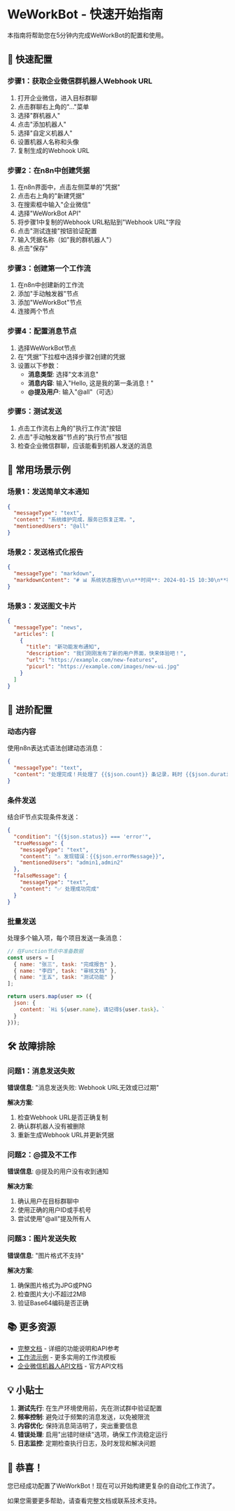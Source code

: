 # WeWorkBot - 快速开始指南

本指南将帮助您在5分钟内完成WeWorkBot的配置和使用。

## 🚀 快速配置

### 步骤1：获取企业微信群机器人Webhook URL

1. 打开企业微信，进入目标群聊
2. 点击群聊右上角的"..."菜单
3. 选择"群机器人"
4. 点击"添加机器人"
5. 选择"自定义机器人"
6. 设置机器人名称和头像
7. 复制生成的Webhook URL

### 步骤2：在n8n中创建凭据

1. 在n8n界面中，点击左侧菜单的"凭据"
2. 点击右上角的"新建凭据"
3. 在搜索框中输入"企业微信"
4. 选择"WeWorkBot API"
5. 将步骤1中复制的Webhook URL粘贴到"Webhook URL"字段
6. 点击"测试连接"按钮验证配置
7. 输入凭据名称（如"我的群机器人"）
8. 点击"保存"

### 步骤3：创建第一个工作流

1. 在n8n中创建新的工作流
2. 添加"手动触发器"节点
3. 添加"WeWorkBot"节点
4. 连接两个节点

### 步骤4：配置消息节点

1. 选择WeWorkBot节点
2. 在"凭据"下拉框中选择步骤2创建的凭据
3. 设置以下参数：
   - **消息类型**: 选择"文本消息"
   - **消息内容**: 输入"Hello, 这是我的第一条消息！"
   - **@提及用户**: 输入"@all"（可选）

### 步骤5：测试发送

1. 点击工作流右上角的"执行工作流"按钮
2. 点击"手动触发器"节点的"执行节点"按钮
3. 检查企业微信群聊，应该能看到机器人发送的消息

## 🎯 常用场景示例

### 场景1：发送简单文本通知

```json
{
  "messageType": "text",
  "content": "系统维护完成，服务已恢复正常。",
  "mentionedUsers": "@all"
}
```

### 场景2：发送格式化报告

```json
{
  "messageType": "markdown",
  "markdownContent": "# 📊 系统状态报告\n\n**时间**: 2024-01-15 10:30\n**状态**: ✅ 正常\n**CPU使用率**: 45%\n**内存使用率**: 62%\n\n---\n\n所有服务运行正常"
}
```

### 场景3：发送图文卡片

```json
{
  "messageType": "news",
  "articles": [
    {
      "title": "新功能发布通知",
      "description": "我们刚刚发布了新的用户界面，快来体验吧！",
      "url": "https://example.com/new-features",
      "picurl": "https://example.com/images/new-ui.jpg"
    }
  ]
}
```

## 🔧 进阶配置

### 动态内容

使用n8n表达式语法创建动态消息：

```json
{
  "messageType": "text",
  "content": "处理完成！共处理了 {{$json.count}} 条记录，耗时 {{$json.duration}} 秒。"
}
```

### 条件发送

结合IF节点实现条件发送：

```json
{
  "condition": "{{$json.status}} === 'error'",
  "trueMessage": {
    "messageType": "text",
    "content": "⚠️ 发现错误：{{$json.errorMessage}}",
    "mentionedUsers": "admin1,admin2"
  },
  "falseMessage": {
    "messageType": "text",
    "content": "✅ 处理成功完成"
  }
}
```

### 批量发送

处理多个输入项，每个项目发送一条消息：

```javascript
// 在Function节点中准备数据
const users = [
  { name: "张三", task: "完成报告" },
  { name: "李四", task: "审核文档" },
  { name: "王五", task: "测试功能" }
];

return users.map(user => ({
  json: {
    content: `Hi ${user.name}，请记得${user.task}。`
  }
}));
```

## 🛠️ 故障排除

### 问题1：消息发送失败

**错误信息**: "消息发送失败: Webhook URL无效或已过期"

**解决方案**:
1. 检查Webhook URL是否正确复制
2. 确认群机器人没有被删除
3. 重新生成Webhook URL并更新凭据

### 问题2：@提及不工作

**错误信息**: @提及的用户没有收到通知

**解决方案**:
1. 确认用户在目标群聊中
2. 使用正确的用户ID或手机号
3. 尝试使用"@all"提及所有人

### 问题3：图片发送失败

**错误信息**: "图片格式不支持"

**解决方案**:
1. 确保图片格式为JPG或PNG
2. 检查图片大小不超过2MB
3. 验证Base64编码是否正确

## 📚 更多资源

- [完整文档](./README.md) - 详细的功能说明和API参考
- [工作流示例](./examples/workflow-examples.json) - 更多实用的工作流模板
- [企业微信机器人API文档](https://developer.work.weixin.qq.com/document/path/91770) - 官方API文档

## 💡 小贴士

1. **测试先行**: 在生产环境使用前，先在测试群中验证配置
2. **频率控制**: 避免过于频繁的消息发送，以免被限流
3. **内容优化**: 保持消息简洁明了，突出重要信息
4. **错误处理**: 启用"出错时继续"选项，确保工作流稳定运行
5. **日志监控**: 定期检查执行日志，及时发现和解决问题

## 🎉 恭喜！

您已经成功配置了WeWorkBot！现在可以开始构建更复杂的自动化工作流了。

如果您需要更多帮助，请查看完整文档或联系技术支持。